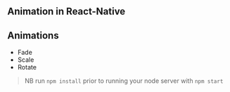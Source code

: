 ## Animation in React-Native 

## Animations 

* Fade
* Scale 
* Rotate

>NB run ```npm install``` prior to running your node server with ```npm start```
